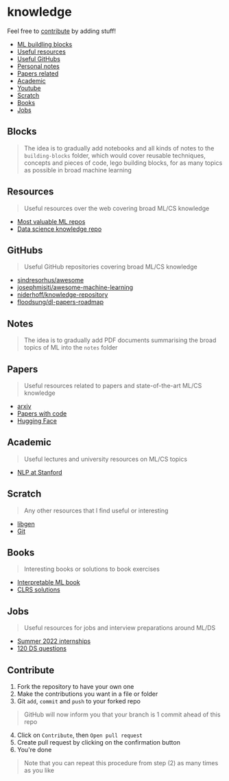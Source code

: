 # knowledge
Feel free to [contribute](#contribute) by adding stuff!
- [ML buildling blocks](#blocks)
- [Useful resources](#resources)
- [Useful GitHubs](#githubs)
- [Personal notes](#notes)
- [Papers related](#papers)
- [Academic](#academic)
- [Youtube](/youtube.md)
- [Scratch](#scratch)
- [Books](#books)
- [Jobs](#jobs)

## Blocks
> The idea is to gradually add notebooks and all kinds of notes to the `building-blocks` folder, which would cover reusable techniques, concepts and pieces of code, lego building blocks, for as many topics as possible in broad machine learning

## Resources
> Useful resources over the web covering broad ML/CS knowledge
- [Most valuable ML repos](https://www.theinsaneapp.com/2021/09/best-github-repository-for-machine-learning.html)
- [Data science knowledge repo](https://datajobs.com/data-science-repo)

## GitHubs
> Useful GitHub repositories covering broad ML/CS knowledge
- [sindresorhus/awesome](https://github.com/sindresorhus/awesome)
- [josephmisiti/awesome-machine-learning](https://github.com/josephmisiti/awesome-machine-learning)
- [niderhoff/knowledge-repository](https://github.com/niderhoff/knowledge-repository)
- [floodsung/dl-papers-roadmap](https://github.com/floodsung/Deep-Learning-Papers-Reading-Roadmap)


## Notes
> The idea is to gradually add PDF documents summarising the broad topics of ML into the `notes` folder

## Papers
> Useful resources related to papers and state-of-the-art ML/CS knowledge
- [arxiv](https://arxiv.org)
- [Papers with code](https://paperswithcode.com)
- [Hugging Face](https://huggingface.co)

## Academic
> Useful lectures and university resources on ML/CS topics
- [NLP at Stanford](https://web.stanford.edu/~jurafsky/slp3/)

## Scratch
> Any other resources that I find useful or interesting
- [libgen](http://libgen.rs)
- [Git](https://github.com/MikeMcQuaid/GitInPractice)

## Books
> Interesting books or solutions to book exercises
- [Interpretable ML book](https://github.com/christophM/interpretable-ml-book)
- [CLRS solutions](https://github.com/walkccc/CLRS)

## Jobs
> Useful resources for jobs and interview preparations around ML/DS
- [Summer 2022 internships](https://github.com/pittcsc/Summer2022-Internships)
- [120 DS questions](https://github.com/kojino/120-Data-Science-Interview-Questions)

## Contribute

1. Fork the repository to have your own one
2. Make the contributions you want in a file or folder
3. Git `add`, `commit` and `push` to your forked repo
> GitHub will now inform you that your branch is 1 commit ahead of this repo
4. Click on `Contribute`, then `Open pull request`
5. Create pull request by clicking on the confirmation button
6. You're done
> Note that you can repeat this procedure from step (2) as many times as you like